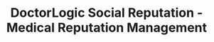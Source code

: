 ---
layout: components
title: DoctorLogic Social Reputation - Medical Reputation Management
description: "Online reputation can make or break your medical practice. Control the narrative. Organize reviews, receive notifications, display your talent like never before."
meta_image: "/img/meta/social-reputation.jpg"
nofollow: false
gsap: true
custom_js: social-reputation
page_class:
- class: social-reputation
product: "social reputation"
permalink: "/social-reputation"
hs_form_id: "75c57a13-9090-4db1-acd0-be51d1a76f7e"
product_nav:
- product_prev: "content-multiplier"
  product_next: "search-amplifier"
next_page: "search-amplifier"
page_sections:
- component: hero-1
  component_css: hero
  class: hero-sample
  tagline: 
  - headline: "Social Reputation"
    icon:
    - img: "/img/product-icons/social-reputation.svg"
      alt: "DoctorLogic Social Reputation"
  headline: "Reputation Management Made Simple"
  text: "Online reputation can make or break your medical practice – and your marketing efforts. Control the narrative. Our Reputation Management tool helps you acquire more reviews from patients then organize and instantly display those reviews from around the web."
  text-link:
  - text-link-label: See How It Works
    text-link-link: #
  img: "/img/products/social-reputation/hero-img.svg"
  alt: "DoctorLogic Social Reputation"
- component: image-group
  component_css: image-group
  class: social-reputation__image-group--1
  headline: "Organize Your Reviews"
  text: "With our solution, you can manage reviews from different sources, including Google, Facebook, Yelp, RealSelf, and more. Display your reviews from across the web in one place, prioritize your favorites, and tag each review to make it simple to find."
  btn:
  items:
  - class: image-group__image--1
    img: true
    src: /img/products/social-reputation/facebook.svg
    alt-text: "Facebook Reviews"
  - class: image-group__image--2
    img: true
    src: /img/products/social-reputation/yelp.svg
    alt-text: "Yelp Reviews"
  - class: image-group__image--3
    img: true
    src: /img/products/social-reputation/google.svg
    alt-text: "Google Reviews"
  - class: image-group__image--4
    img: true
    src: /img/products/social-reputation/healthgrades.svg
    alt-text: "Health Grades Reviews"
  - class: image-group__image--5
    img: true
    src: /img/products/social-reputation/ratemd.svg
    alt-text: "RateMD Reviews"
  - class: image-group__image--6
    img: true
    src: /img/products/social-reputation/realself.svg
    alt-text: "RealSelf Reviews"
  - class: image-group__image--7
    img: true
    src: /img/products/social-reputation/yahoo.svg
    alt-text: "Yahoo Reviews"
  - class: image-group__image--8
    img: true
    src: /img/products/social-reputation/foursquare.svg
    alt-text: "FourSquare Reviews"
  - class: image-group__image--9
    img: true
    src: /img/products/social-reputation/screen-reviews-manage.png
    alt-text: "DoctorLogic Reviews"       
- component: callout-headline
  component_css: callout-headline
  class: callout-headline__reputation
  headline: "<span>94%</span> of patients use online reviews to evaluate physicians."
  source: Software Advice
- component: feature-1
  headline: "Receive Notifications"
  class: social-reputation__feature--1
  text: "Rest easy knowing you will be notified anytime your practice is mentioned in an online review. We monitor dozens of review sources which ensures when a review is posted, you will receive an email alert."
  btn:
  img: "/img/products/social-reputation/review-notifications.jpg"
  img_alignment: "Left"
- component: feature-1
  headline: "Display Your Testimonials"
  class: social-reputation__feature--2
  text: "Easily showcase your reputation by organizing reviews by source, doctor, procedure, and more. Positive testimonials are tagged and posted to your practice website. Our platform then automatically integrates these testimonials to relevant content pages and displays the star ratings in search results."
  btn:
  img: "/img/products/social-reputation/reviews-feature.jpg"
  alt: "Display Testimonials"
  img_alignment: "Right"
- component: feature-1
  component_css: feature
  class: social-reputation__feature--3
  headline: "Proactive Review Building"
  text: "Our marketing platform and team of healthcare marketing experts make it easy for your patients to share positive feedback about their experiences. With Intelligent Thinking™, our software will automatically suggest the best place to request reviews based on a few data criteria."
  btn:
  img: "/img/products/social-reputation/review-request-feature.jpg"
  alt: "Proactive Review Building"
  img_alignment: "Left"
- component: callout
  component_css: callout
  background: false
  class: callout__reputation
  headline: "Know the state of your reputation"
  text: "Request your FREE report today."
  btn:
  - btn-label: "Get Free Analysis"
    btn-link: "/website-analysis"
  
---